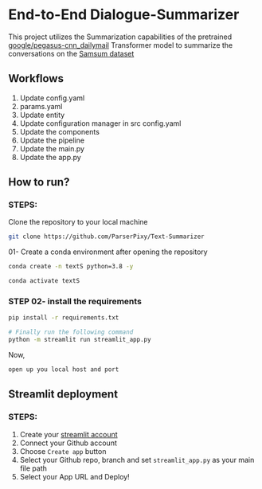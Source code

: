 # End-to-End Dialogue-Summarizer
This project utilizes the Summarization capabilities of the pretrained [google/pegasus-cnn_dailymail](https://arxiv.org/abs/1912.08777) Transformer model to summarize the conversations on the [Samsum dataset](https://arxiv.org/abs/1911.12237v2)

## Workflows

1. Update config.yaml
2. params.yaml
3. Update entity
4. Update configuration manager in src config.yaml
5. Update the components
6. Update the pipeline
7. Update the main.py
8. Update the app.py

## How to run?

### STEPS:

Clone the repository to your local machine

```bash
git clone https://github.com/ParserPixy/Text-Summarizer
```
01- Create a conda environment after opening the repository

```bash
conda create -n textS python=3.8 -y
```

```bash
conda activate textS
```


### STEP 02- install the requirements
```bash
pip install -r requirements.txt
```


```bash
# Finally run the following command
python -m streamlit run streamlit_app.py
```

Now,
```bash
open up you local host and port
```

## Streamlit deployment

### STEPS:
1. Create your [streamlit account](https://share.streamlit.io/)
2. Connect your Github account
3. Choose `Create app` button
4. Select your Github repo, branch and set `streamlit_app.py` as your main file path
5. Select your App URL and Deploy!
